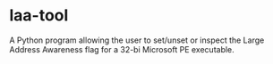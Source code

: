 # laa-tool
A Python program allowing the user to set/unset or inspect the Large Address Awareness flag for a 32-bi Microsoft PE executable.
